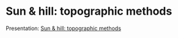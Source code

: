 # Sun & hill: topographic methods

Presentation: [Sun & hill: topographic methods](https://boydx.github.com/sun-and-hill/index.html)

